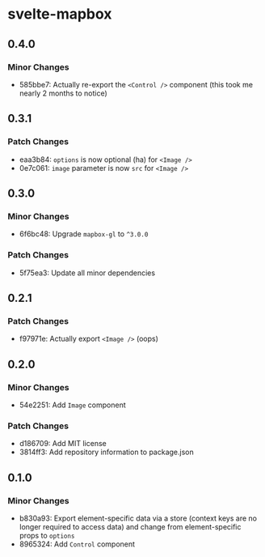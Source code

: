 # svelte-mapbox

## 0.4.0

### Minor Changes

- 585bbe7: Actually re-export the `<Control />` component (this took me nearly 2 months to notice)

## 0.3.1

### Patch Changes

- eaa3b84: `options` is now optional (ha) for `<Image />`
- 0e7c061: `image` parameter is now `src` for `<Image />`

## 0.3.0

### Minor Changes

- 6f6bc48: Upgrade `mapbox-gl` to `^3.0.0`

### Patch Changes

- 5f75ea3: Update all minor dependencies

## 0.2.1

### Patch Changes

- f97971e: Actually export `<Image />` (oops)

## 0.2.0

### Minor Changes

- 54e2251: Add `Image` component

### Patch Changes

- d186709: Add MIT license
- 3814ff3: Add repository information to package.json

## 0.1.0

### Minor Changes

- b830a93: Export element-specific data via a store (context keys are no longer required to access data) and change from element-specific props to `options`
- 8965324: Add `Control` component
